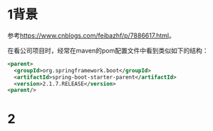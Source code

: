 # 1背景
参考<https://www.cnblogs.com/feibazhf/p/7886617.html>。

在看公司项目时，经常在maven的pom配置文件中看到类似如下的结构：
```xml
<parent>
  <groupId>org.springframework.boot</groupId>
  <artifactId>spring-boot-starter-parent</artifactId>
  <version>2.1.7.RELEASE</version>
<parent/>
```

# 2
